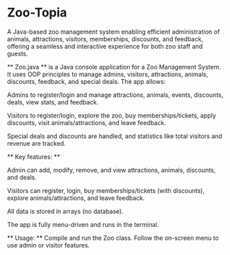 # Zoo-Topia
A Java-based zoo management system enabling efficient administration of animals, attractions, visitors, memberships, discounts, and feedback, offering a seamless and interactive experience for both zoo staff and guests.

** Zoo.java ** is a Java console application for a Zoo Management System. It uses OOP principles to manage admins, visitors, attractions, animals, discounts, feedback, and special deals. The app allows:

Admins to register/login and manage attractions, animals, events, discounts, deals, view stats, and feedback.

Visitors to register/login, explore the zoo, buy memberships/tickets, apply discounts, visit animals/attractions, and leave feedback.

Special deals and discounts are handled, and statistics like total visitors and revenue are tracked.

** Key features: **

Admin can add, modify, remove, and view attractions, animals, discounts, and deals.

Visitors can register, login, buy memberships/tickets (with discounts), explore animals/attractions, and leave feedback.

All data is stored in arrays (no database).

The app is fully menu-driven and runs in the terminal.

** Usage: **
Compile and run the Zoo class. Follow the on-screen menu to use admin or visitor features.
